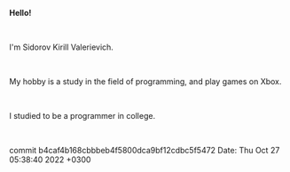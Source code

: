 **Hello!**

</br>

I'm Sidorov Kirill Valerievich.

</br>

My hobby is a study in the field of programming, and play games on Xbox.

</br> 

I studied to be a programmer in college.

</br>

commit b4caf4b168cbbbeb4f5800dca9bf12cdbc5f5472
Date:   Thu Oct 27 05:38:40 2022 +0300

</br>

